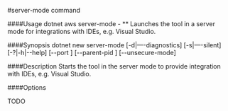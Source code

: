 #server-mode command

####Usage
    dotnet aws server-mode *-* **  Launches the tool in a server mode for integrations with IDEs, e.g. Visual Studio.

####Synopsis
    dotnet new server-mode [-d|—-diagnostics] [-s|—-silent] [-?|-h|--help] [--port <PORT>] [--parent-pid <PARENT-PID>] [--unsecure-mode]

####Description
Starts the tool in the server mode to provide integration with IDEs, e.g. Visual Studio.

####Options

TODO
